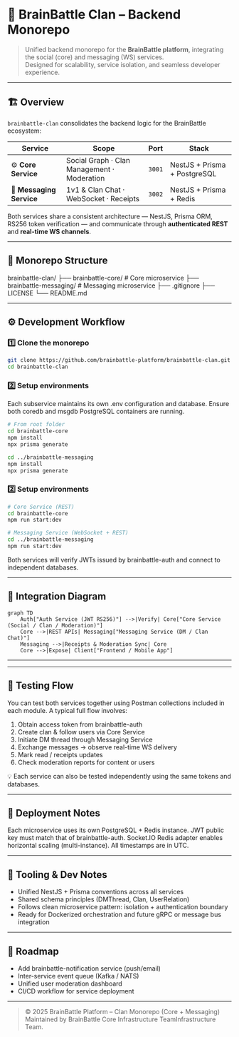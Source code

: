 # 🧩 BrainBattle Clan – Backend Monorepo

> Unified backend monorepo for the **BrainBattle platform**, integrating the social (core) and messaging (WS) services.  
> Designed for scalability, service isolation, and seamless developer experience.

---

## 🏗️ Overview

`brainbattle-clan` consolidates the backend logic for the BrainBattle ecosystem:

| Service | Scope | Port | Stack |
|----------|--------|--------|--------|
| ⚙️ **Core Service** | Social Graph · Clan Management · Moderation | `3001` | NestJS + Prisma + PostgreSQL |
| 💬 **Messaging Service** | 1v1 & Clan Chat · WebSocket · Receipts | `3002` | NestJS + Prisma + Redis |

Both services share a consistent architecture — NestJS, Prisma ORM, RS256 token verification — and communicate through **authenticated REST** and **real-time WS channels**.

---

## 📁 Monorepo Structure
brainbattle-clan/
├── brainbattle-core/ # Core microservice
├── brainbattle-messaging/ # Messaging microservice
├── .gitignore
├── LICENSE
└── README.md

---

## ⚙️ Development Workflow

### 1️⃣ Clone the monorepo
```bash
git clone https://github.com/brainbattle-platform/brainbattle-clan.git
cd brainbattle-clan
```
### 2️⃣ Setup environments

Each subservice maintains its own .env configuration and database.
Ensure both coredb and msgdb PostgreSQL containers are running.
```bash
# From root folder
cd brainbattle-core
npm install
npx prisma generate

cd ../brainbattle-messaging
npm install
npx prisma generate
```
### 2️⃣ Setup environments
```bash
# Core Service (REST)
cd brainbattle-core
npm run start:dev

# Messaging Service (WebSocket + REST)
cd ../brainbattle-messaging
npm run start:dev
```
Both services will verify JWTs issued by brainbattle-auth and connect to independent databases.

---

## 🔗 Integration Diagram
```mermaid
graph TD
    Auth["Auth Service (JWT RS256)"] -->|Verify| Core["Core Service (Social / Clan / Moderation)"]
    Core -->|REST APIs| Messaging["Messaging Service (DM / Clan Chat)"]
    Messaging -->|Receipts & Moderation Sync| Core
    Core -->|Expose| Client["Frontend / Mobile App"]
```

---

---

## 🧪 Testing Flow
You can test both services together using Postman collections included in each module.
A typical full flow involves:
  1. Obtain access token from brainbattle-auth
  2. Create clan & follow users via Core Service
  3. Initiate DM thread through Messaging Service
  4. Exchange messages → observe real-time WS delivery
  5. Mark read / receipts updates
  6. Check moderation reports for content or users

💡 Each service can also be tested independently using the same tokens and databases.

---

## 🚀 Deployment Notes
Each microservice uses its own PostgreSQL + Redis instance.
JWT public key must match that of brainbattle-auth.
Socket.IO Redis adapter enables horizontal scaling (multi-instance).
All timestamps are in UTC.

---

## 🧰 Tooling & Dev Notes

* Unified NestJS + Prisma conventions across all services
* Shared schema principles (DMThread, Clan, UserRelation)
* Follows clean microservice pattern: isolation + authentication boundary
* Ready for Dockerized orchestration and future gRPC or message bus integration

---

## 🧭 Roadmap

* Add brainbattle-notification service (push/email)
* Inter-service event queue (Kafka / NATS)
* Unified user moderation dashboard
* CI/CD workflow for service deployment

---

> © 2025 BrainBattle Platform – Clan Monorepo (Core + Messaging)
> Maintained by BrainBattle Core Infrastructure TeamInfrastructure Team.
